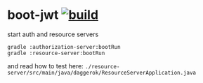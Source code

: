 boot-jwt [![build](https://travis-ci.org/daggerok/boot-jwt.svg?branch=master)](https://travis-ci.org/daggerok/boot-jwt)
====================

start auth and resource servers

```fish
gradle :authorization-server:bootRun
gradle :resource-server:bootRun
```

and read how to test here: `./resource-server/src/main/java/daggerok/ResourceServerApplication.java`
